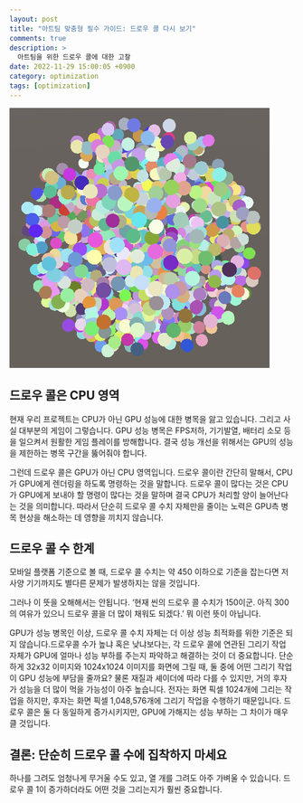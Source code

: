 ```yaml
---
layout: post
title: "아트팀 맞춤형 필수 가이드: 드로우 콜 다시 보기"
comments: true  
description: >
  아트팀을 위한 드로우 콜에 대한 고찰
date: 2022-11-29 15:00:05 +0900
category: optimization
tags: [optimization]
---
```


![Untitled](/images/posts/art-team-draw-call/mesh-ball.png)

## 드로우 콜은 CPU 영역

현재 우리 프로젝트는 CPU가 아닌 GPU 성능에 대한 병목을 앓고 있습니다. 그리고 사실 대부분의 게임이 그렇습니다.  GPU 성능 병목은 FPS저하, 기기발열, 배터리 소모 등을 일으켜서 원활한 게임 플레이를 방해합니다. 결국 성능 개선을 위해서는 GPU의 성능을 제한하는 병목 구간을 뚫어줘야 합니다. 

그런데 드로우 콜은 GPU가 아닌 CPU 영역입니다. 드로우 콜이란 간단히 말해서, CPU가 GPU에게 렌더링을 하도록 명령하는 것을 말합니다. 드로우 콜이 많다는 것은 CPU가 GPU에게 보내야 할 명령이 많다는 것을 말하며 결국 CPU가 처리할 양이 늘어난다는 것을 의미합니다. 따라서 단순히 드로우 콜 수치 자체만을 줄이는 노력은 GPU측 병목 현상을 해소하는 데 영향을 끼치지 않습니다.

## 드로우 콜 수 한계

모바일 플랫폼 기준으로 볼 때, 드로우 콜 수치는 약 450 이하으로 기준을 잡는다면 저사양 기기까지도 별다른 문제가 발생하지는 않을 것입니다. 

그러나 이 뜻을 오해해서는 안됩니다. ‘현재 씬의 드로우 콜 수치가 150이군. 아직 300의 여유가 있으니 드로우 콜을 더 많이 채워도 되겠다.’ 뭐 이런 뜻이 아닙니다. 

GPU가 성능 병목인 이상, 드로우 콜 수치 자체는 더 이상 성능 최적화를 위한 기준은 되지 않습니다.드로우콜 수가 높냐 혹은 낮냐보다는, 각 드로우 콜에 연관된 그리기 작업 자체가 GPU에 얼마나 성능 부하를 주는지 파악하고 해결하는 것이 더 중요합니다. 단순하게 32x32 이미지와 1024x1024 이미지를 화면에 그릴 때, 둘 중에 어떤 그리기 작업이 GPU 성능에 부담을 줄까요? 물론 재질과 셰이더에 따라 다를 수 있지만, 거의 후자가 성능을 더 많이 먹을 가능성이 아주 높습니다. 전자는 화면 픽셀 1024개에 그리는 작업을 하지만, 후자는 화면 픽셀 1,048,576개에 그리기 작업을 수행하기 때문입니다. 드로우 콜은 둘 다 동일하게 증가시키지만, GPU에 가해지는 성능 부하는 그 차이가 매우 클 것입니다.

## 결론: 단순히 드로우 콜 수에 집착하지 마세요

하나를 그려도 엄청나게 무거울 수도 있고, 열 개를 그려도 아주 가벼울 수 있습니다. 드로우 콜 1이 증가하더라도 어떤 것을 그리는지가 훨씬 중요합니다.

